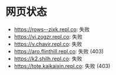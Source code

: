 # 网页状态
- https://rows--zixk.repl.co: 失败
- https://vi.zogzr.repl.co: 失败
- https://v.chavir.repl.co: 失败
- https://aro.flinthill.repl.co: 失败 (403)
- https://k2.shilh.repl.co: 失败
- https://tote.kaikaixin.repl.co: 失败 (403)
